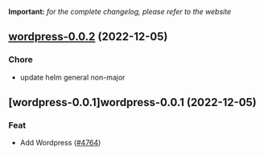 **Important:**
*for the complete changelog, please refer to the website*




## [wordpress-0.0.2](https://github.com/truecharts/charts/compare/wordpress-0.0.1...wordpress-0.0.2) (2022-12-05)

### Chore

- update helm general non-major
  
  


## [wordpress-0.0.1]wordpress-0.0.1 (2022-12-05)

### Feat

- Add Wordpress ([#4764](https://github.com/truecharts/charts/issues/4764))
  
  